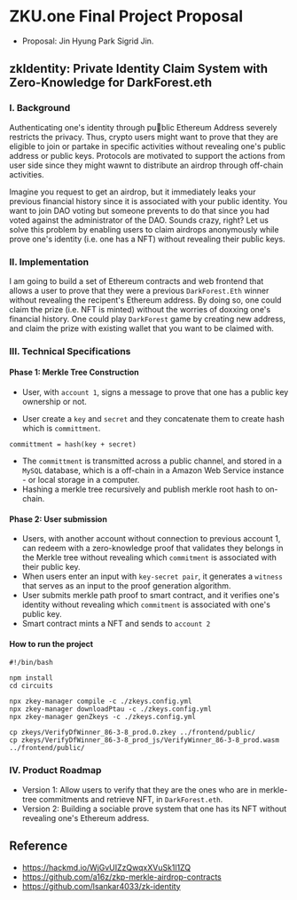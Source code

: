 # ZKU.one Final Project Proposal

* Proposal: Jin Hyung Park Sigrid Jin.

## zkIdentity: Private Identity Claim System with Zero-Knowledge for DarkForest.eth

### I. Background

Authenticating one's identity through public Ethereum Address severely restricts the privacy. Thus, crypto users might want to prove that they are eligible to join or partake in specific activities without revealing one's public address or public keys. Protocols are motivated to support the actions from user side since they might wawnt to distribute an airdrop through off-chain activities.

Imagine you request to get an airdrop, but it immediately leaks your previous financial history since it is associated with your public identity. You want to join DAO voting but someone prevents to do that since you had voted against the administrator of the DAO. Sounds crazy, right? Let us solve this problem by enabling users to claim airdrops anonymously while prove one's identity (i.e. one has a NFT) without revealing their public keys.

### II. Implementation

I am going to build a set of Ethereum contracts and web frontend that allows a user to prove that they were a previous `DarkForest.Eth` winner without revealing the recipent's Ethereum address. By doing so, one could claim the prize (i.e. NFT is minted) without the worries of doxxing one's financial history. One could play `DarkForest` game by creating new address, and claim the prize with existing wallet that you want to be claimed with.

### III. Technical Specifications

#### Phase 1: Merkle Tree Construction

* User, with `account 1`, signs a message to prove that one has a public key ownership or not.

* User create a `key` and `secret` and they concatenate them to create hash which is `committment`.

```
committment = hash(key + secret)
```

* The `committment` is transmitted across a public channel, and stored in a `MySQL` database, which is a off-chain in a Amazon Web Service instance - or local storage in a computer.
* Hashing a merkle tree recursively and publish merkle root hash to on-chain.

#### Phase 2: User submission

* Users, with another account without connection to previous account 1, can redeem with a zero-knowledge proof that validates they belongs in the Merkle tree without revealing which `commitment` is associated with their public key.
* When users enter an input with `key-secret pair`, it generates a `witness` that serves as an input to the proof generation algorithm.
* User submits merkle path proof to smart contract, and it verifies one's identity without revealing which `commitment` is associated with one's public key.
* Smart contract mints a NFT and sends to `account 2`

#### How to run the project
```shell
#!/bin/bash

npm install
cd circuits

npx zkey-manager compile -c ./zkeys.config.yml
npx zkey-manager downloadPtau -c ./zkeys.config.yml
npx zkey-manager genZkeys -c ./zkeys.config.yml

cp zkeys/VerifyDfWinner_86-3-8_prod.0.zkey ../frontend/public/
cp zkeys/VerifyDfWinner_86-3-8_prod_js/VerifyWinner_86-3-8_prod.wasm ../frontend/public/
```

### IV. Product Roadmap

* Version 1: Allow users to verify that they are the ones who are in merkle-tree commitments and retrieve NFT, in `DarkForest.eth`.
* Version 2: Building a sociable prove system that one has its NFT without revealing one's Ethereum address.

## Reference

* https://hackmd.io/WjGvUIZzQwqxXVuSk1l1ZQ
* https://github.com/a16z/zkp-merkle-airdrop-contracts
* https://github.com/lsankar4033/zk-identity